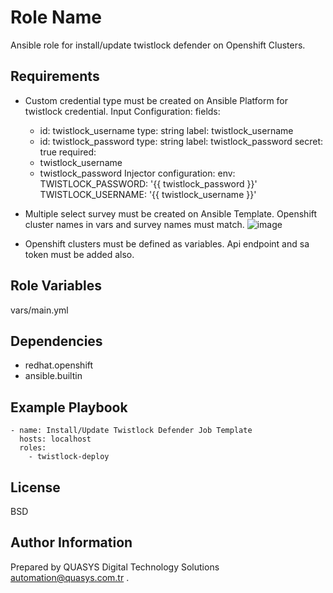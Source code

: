 Role Name
=========

Ansible role for install/update twistlock defender on Openshift Clusters.

Requirements
------------

- Custom credential type must be created on Ansible Platform for twistlock credential.
Input Configuration:
fields:
  - id: twistlock_username
    type: string
    label: twistlock_username
  - id: twistlock_password
    type: string
    label: twistlock_password
    secret: true
required:
  - twistlock_username
  - twistlock_password
Injector configuration:
env:
  TWISTLOCK_PASSWORD: '{{ twistlock_password }}'
  TWISTLOCK_USERNAME: '{{ twistlock_username }}'

- Multiple select survey must be created on Ansible Template. Openshift cluster names in vars and survey names must match.
![image](https://github.com/user-attachments/assets/dcd6d264-95b9-432c-b999-4a689f885f99)

- Openshift clusters must be defined as variables. Api endpoint and sa token must be added also.

Role Variables
--------------

vars/main.yml

Dependencies
------------

- redhat.openshift
- ansible.builtin

Example Playbook
----------------



    - name: Install/Update Twistlock Defender Job Template
      hosts: localhost
      roles:
        - twistlock-deploy

License
-------

BSD

Author Information
------------------

Prepared by QUASYS Digital Technology Solutions <automation@quasys.com.tr> .
